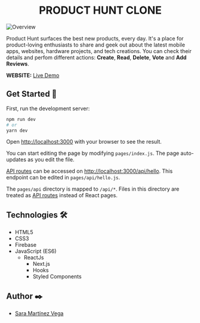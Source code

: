 <div align='center'> 
<h1> PRODUCT HUNT CLONE </h1>
</div>


<img src="https://res.cloudinary.com/dmsx3xete/image/upload/v1614166570/creative-app/Captura_de_pantalla_2021-02-24_a_las_12.29.13_r62hsf.png" alt="Overview">

Product Hunt surfaces the best new products, every day. It's a place for product-loving enthusiasts to share and geek out about the latest mobile apps, websites, hardware projects, and tech creations. You can check their details and perfom different actions: **Create**, **Read**, **Delete**,  **Vote** and **Add Reviews**.

**WEBSITE:** [Live Demo](https://product-hunt-565df.web.app) 

## Get Started :rocket:

First, run the development server:

```bash
npm run dev
# or
yarn dev
```

Open [http://localhost:3000](http://localhost:3000) with your browser to see the result.

You can start editing the page by modifying `pages/index.js`. The page auto-updates as you edit the file.

[API routes](https://nextjs.org/docs/api-routes/introduction) can be accessed on [http://localhost:3000/api/hello](http://localhost:3000/api/hello). This endpoint can be edited in `pages/api/hello.js`.

The `pages/api` directory is mapped to `/api/*`. Files in this directory are treated as [API routes](https://nextjs.org/docs/api-routes/introduction) instead of React pages.

## Technologies 🛠️

- HTML5 
- CSS3
- Firebase
- JavaScript (ES6)
  - ReactJs
  	- Next.js
  	- Hooks 
  	- Styled Components



## Author ✒️

- [Sara Martínez Vega](https://www.linkedin.com/in/sara-mart%C3%ADnez-vega-5a25991b9/)


